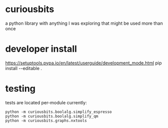 # curiousbits
a python library with anything I was exploring that might be used more than once

# developer install
https://setuptools.pypa.io/en/latest/userguide/development_mode.html
pip install --editable .

# testing
tests are located per-module currently:
```
python -m curiousbits.boolalg.simplify_espresso
python -m curiousbits.boolalg.simplify_qm
python -m curiousbits.graphs.nxtools
```

